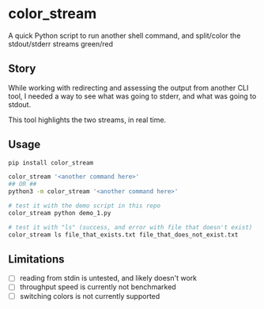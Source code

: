 # color_stream
A quick Python script to run another shell command, and split/color the
stdout/stderr streams green/red

## Story

While working with redirecting and assessing the output from another CLI tool,
I needed a way to see what was going to stderr, and what was going to stdout.

This tool highlights the two streams, in real time.

## Usage

```bash
pip install color_stream

color_stream '<another command here>'
## OR ##
python3 -m color_stream '<another command here>'

# test it with the demo script in this repo
color_stream python demo_1.py

# test it with "ls" (success, and error with file that doesn't exist)
color_stream ls file_that_exists.txt file_that_does_not_exist.txt
```

## Limitations

- [ ] reading from stdin is untested, and likely doesn't work
- [ ] throughput speed is currently not benchmarked
- [ ] switching colors is not currently supported
